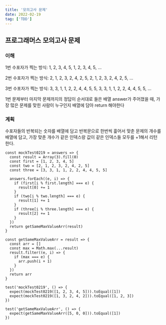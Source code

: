 ```yaml
---
title: '모의고사 문제'
date: 2022-02-19
tag: ['TDD']
---
```


## 프로그래머스 모의고사 문제

### 이해

1번 수포자가 찍는 방식: 1, 2, 3, 4, 5, 1, 2, 3, 4, 5, ...

2번 수포자가 찍는 방식: 2, 1, 2, 3, 2, 4, 2, 5, 2, 1, 2, 3, 2, 4, 2, 5, ...

3번 수포자가 찍는 방식: 3, 3, 1, 1, 2, 2, 4, 4, 5, 5, 3, 3, 1, 1, 2, 2, 4, 4, 5, 5, ...

1번 문제부터 마지막 문제까지의 정답이 순서대로 들은 배열 answer가 주어졌을 때,
가장 많은 문제를 맞힌 사람이 누구인지 배열에 담아 return 해야한다

### 계획

수포자들의 반복되는 숫자를 배열에 담고 반복문으로 한번씩 흝어서 맞춘 문제의 개수를 배열에 담고,
가장 맞춘 개수가 같은 인덱스랑 값이 같은 인덱스들 모두를 +1해서 리턴한다.

```tsx
const mockTest0219 = answers => {
  const result = Array(3).fill(0)
  const first = [1, 2, 3, 4, 5]
  const two = [2, 1, 2, 3, 2, 4, 2, 5]
  const three = [3, 3, 1, 1, 2, 2, 4, 4, 5, 5]

  answers.forEach((e, i) => {
    if (first[i % first.length] === e) {
      result[0] += 1
    }
    if (two[i % two.length] === e) {
      result[1] += 1
    }
    if (three[i % three.length] === e) {
      result[2] += 1
    }
  })
  return getSameMaxValueArr(result)
}

const getSameMaxValueArr = result => {
  const arr = []
  const max = Math.max(...result)
  result.filter((e, i) => {
    if (max === e) {
      arr.push(i + 1)
    }
  })
  return arr
}

test('mockTest0219', () => {
  expect(mockTest0219([1, 2, 3, 4, 5])).toEqual([1])
  expect(mockTest0219([1, 3, 2, 4, 2])).toEqual([1, 2, 3])
})

test('getSameMaxValueArr', () => {
  expect(getSameMaxValueArr([5, 0, 0])).toEqual([1])
})
```
